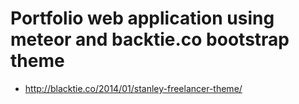 # Portfolio web application using meteor and backtie.co bootstrap theme
- http://blacktie.co/2014/01/stanley-freelancer-theme/
